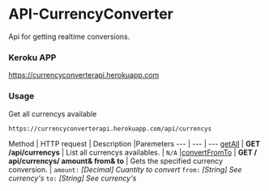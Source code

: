 # API-CurrencyConverter

Api for getting realtime conversions.

### Keroku APP
https://currencyconverterapi.herokuapp.com

### Usage

Get all currencys available
```
https://currencyconverterapi.herokuapp.com/api/currencys
```

Method | HTTP request | Description |Paremeters
--- | --- | ---
[getAll](https://currencyconverterapi.herokuapp.com/api/currencys) | **GET /api/currencys** | List all currencys availables. | `N/A` 
|[convertFromTo](https://currencyconverterapi.herokuapp.com/api/currencys/1&USD&MXN) | **GET / api/currencys/ amount& from& to** | Gets the specified currency conversion. | `amount:` *[Decimal] Cuantity to convert* `from:` *[String] See currency's* `to:` *[String] See currency's*
